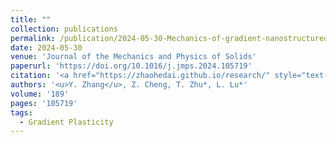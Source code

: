 ```yaml
---
title: ""
collection: publications
permalink: /publication/2024-05-30-Mechanics-of-gradient-nanostructured-metals
date: 2024-05-30
venue: 'Journal of the Mechanics and Physics of Solids'
paperurl: 'https://doi.org/10.1016/j.jmps.2024.105719'
citation: '<a href="https://zhaohedai.github.io/research/" style="text-decoration:none;color:blue;"> Mechanics of gradient nanostructured metals</a>. <b>Journal of the Mechanics and Physics of Solids</b>, 189, 105719 (2024).'
authors: '<u>Y. Zhang</u>, Z. Cheng, T. Zhu*, L. Lu*'
volume: '189'
pages: '105719'
tags:
  - Gradient Plasticity
---
```

